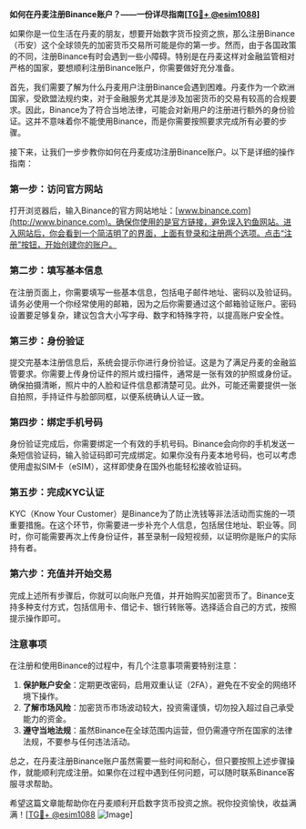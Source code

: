 **如何在丹麦注册Binance账户？——一份详尽指南[[TG💪+ @esim1088](https://t.me/s/esim1088)]**

如果你是一位生活在丹麦的朋友，想要开始数字货币投资之旅，那么注册Binance（币安）这个全球领先的加密货币交易所可能是你的第一步。然而，由于各国政策的不同，注册Binance有时会遇到一些小障碍。特别是在丹麦这样对金融监管相对严格的国家，要想顺利注册Binance账户，你需要做好充分准备。

首先，我们需要了解为什么丹麦用户注册Binance会遇到困难。丹麦作为一个欧洲国家，受欧盟法规约束，对于金融服务尤其是涉及加密货币的交易有较高的合规要求。因此，Binance为了符合当地法律，可能会对新用户的注册进行额外的身份验证。这并不意味着你不能使用Binance，而是你需要按照要求完成所有必要的步骤。

接下来，让我们一步步教你如何在丹麦成功注册Binance账户。以下是详细的操作指南：

### 第一步：访问官方网站

打开浏览器后，输入Binance的官方网站地址：[www.binance.com](http://www.binance.com)。确保你使用的是官方链接，避免误入钓鱼网站。进入网站后，你会看到一个简洁明了的界面，上面有登录和注册两个选项。点击“注册”按钮，开始创建你的账户。

### 第二步：填写基本信息

在注册页面上，你需要填写一些基本信息，包括电子邮件地址、密码以及验证码。请务必使用一个你经常使用的邮箱，因为之后你需要通过这个邮箱验证账户。密码设置要足够复杂，建议包含大小写字母、数字和特殊字符，以提高账户安全性。

### 第三步：身份验证

提交完基本注册信息后，系统会提示你进行身份验证。这是为了满足丹麦的金融监管要求。你需要上传身份证件的照片或扫描件，通常是一张有效的护照或身份证。确保拍摄清晰，照片中的人脸和证件信息都清楚可见。此外，可能还需要提供一张自拍照，手持证件与脸部同框，以便系统确认人证一致。

### 第四步：绑定手机号码

身份验证完成后，你需要绑定一个有效的手机号码。Binance会向你的手机发送一条短信验证码，输入验证码即可完成绑定。如果你没有丹麦本地号码，也可以考虑使用虚拟SIM卡（eSIM），这样即使身在国外也能轻松接收验证码。

### 第五步：完成KYC认证

KYC（Know Your Customer）是Binance为了防止洗钱等非法活动而实施的一项重要措施。在这个环节，你需要进一步补充个人信息，包括居住地址、职业等。同时，你可能需要再次上传身份证件，甚至录制一段短视频，以证明你是账户的实际持有者。

### 第六步：充值并开始交易

完成上述所有步骤后，你就可以向账户充值，并开始购买加密货币了。Binance支持多种支付方式，包括信用卡、借记卡、银行转账等。选择适合自己的方式，按照提示操作即可。

### 注意事项

在注册和使用Binance的过程中，有几个注意事项需要特别注意：

1. **保护账户安全**：定期更改密码，启用双重认证（2FA），避免在不安全的网络环境下操作。
2. **了解市场风险**：加密货币市场波动较大，投资需谨慎，切勿投入超过自己承受能力的资金。
3. **遵守当地法规**：虽然Binance在全球范围内运营，但仍需遵守所在国家的法律法规，不要参与任何违法活动。

总之，在丹麦注册Binance账户虽然需要一些时间和耐心，但只要按照上述步骤操作，就能顺利完成注册。如果你在过程中遇到任何问题，可以随时联系Binance客服寻求帮助。

希望这篇文章能帮助你在丹麦顺利开启数字货币投资之旅。祝你投资愉快，收益满满！[[TG💪+ @esim1088](https://t.me/s/esim1088) ![Image](https://i.postimg.cc/4NQfJmqS/Snipaste-2025-05-13-00-14-12.png)]
